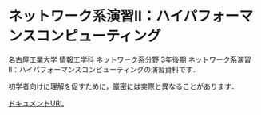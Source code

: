 # ネットワーク系演習II：ハイパフォーマンスコンピューティング
名古屋工業大学 情報工学科 ネットワーク系分野 3年後期 ネットワーク系演習II：ハイパフォーマンスコンピューティングの演習資料です．

初学者向けに理解を促すために，厳密には実際と異なることがあります．

[ドキュメントURL](https://fukushimalab.github.io/hpc_exercise/)
